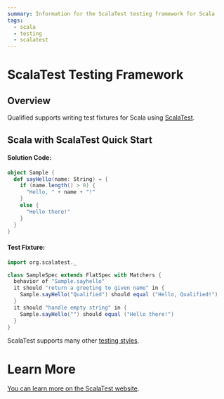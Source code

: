 ```yaml
---
summary: Information for the ScalaTest testing framework for Scala
tags:
  - scala
  - testing
  - scalatest
---
```


# ScalaTest Testing Framework

## Overview

Qualified supports writing test fixtures for Scala using [ScalaTest][1].

## Scala with ScalaTest Quick Start

#### Solution Code:

```scala
object Sample {
  def sayHello(name: String) = {
    if (name.length() > 0) {
      "Hello, " + name + "!"
    }
    else {
      "Hello there!"
    }
  }
}
```

#### Test Fixture:

```scala
import org.scalatest._

class SampleSpec extends FlatSpec with Matchers {
  behavior of "Sample.sayhello"
  it should "return a greeting to given name" in {
    Sample.sayHello("Qualified") should equal ("Hello, Qualified!")
  }
  it should "handle empty string" in {
    Sample.sayHello("") should equal ("Hello there!")
  }
}
```

ScalaTest supports many other [testing styles](https://www.scalatest.org/user_guide/selecting_a_style).

# Learn More

[You can learn more on the ScalaTest website][1].

[1]: https://www.scalatest.org/
